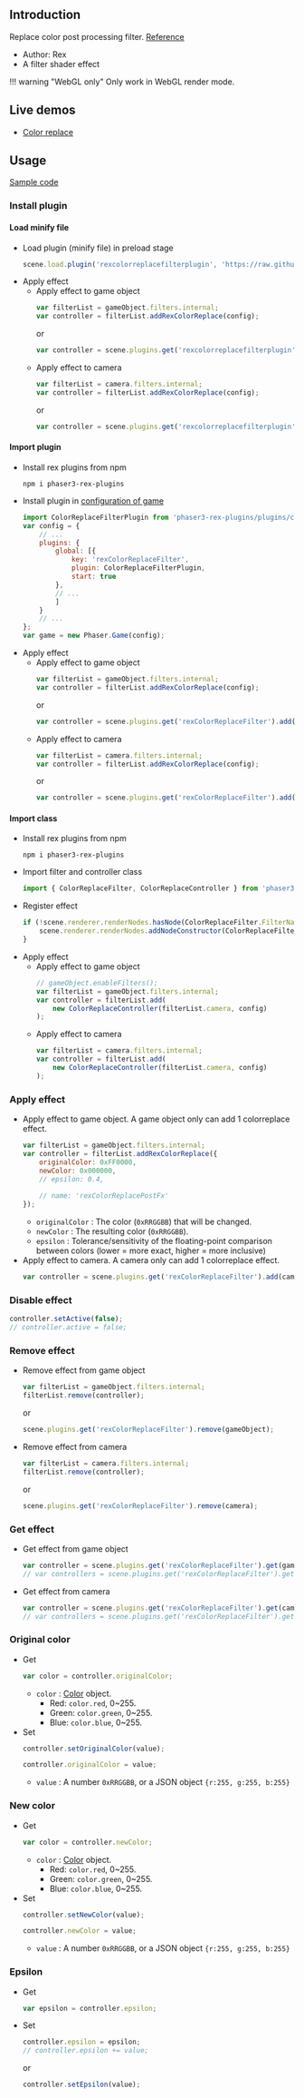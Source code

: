 ## Introduction

Replace color post processing filter. [Reference](https://github.com/pixijs/filters/blob/main/filters/color-replace/src/colorReplace.frag)

- Author: Rex
- A filter shader effect

!!! warning "WebGL only"
    Only work in WebGL render mode.

## Live demos

- [Color replace](https://codepen.io/rexrainbow/pen/mdwRpvW)

## Usage

[Sample code](https://github.com/rexrainbow/phaser3-rex-notes/tree/master/examples/shader-colorreplace)

### Install plugin

#### Load minify file

- Load plugin (minify file) in preload stage
    ```javascript
    scene.load.plugin('rexcolorreplacefilterplugin', 'https://raw.githubusercontent.com/rexrainbow/phaser3-rex-notes/master/dist/rexcolorreplacefilterplugin.min.js', true);
    ```
- Apply effect
    - Apply effect to game object
        ```javascript
        var filterList = gameObject.filters.internal;
        var controller = filterList.addRexColorReplace(config);
        ```
        or
        ```javascript
        var controller = scene.plugins.get('rexcolorreplacefilterplugin').add(gameObject, config);
        ```
    - Apply effect to camera
        ```javascript
        var filterList = camera.filters.internal;
        var controller = filterList.addRexColorReplace(config);
        ```
        or
        ```javascript
        var controller = scene.plugins.get('rexcolorreplacefilterplugin').add(camera, config);
        ```

#### Import plugin

- Install rex plugins from npm
    ```
    npm i phaser3-rex-plugins
    ```
- Install plugin in [configuration of game](game.md#configuration)
    ```javascript
    import ColorReplaceFilterPlugin from 'phaser3-rex-plugins/plugins/colorreplacefilter-plugin.js';
    var config = {
        // ...
        plugins: {
            global: [{
                key: 'rexColorReplaceFilter',
                plugin: ColorReplaceFilterPlugin,
                start: true
            },
            // ...
            ]
        }
        // ...
    };
    var game = new Phaser.Game(config);
    ```
- Apply effect
    - Apply effect to game object
        ```javascript
        var filterList = gameObject.filters.internal;
        var controller = filterList.addRexColorReplace(config);
        ```
        or
        ```javascript
        var controller = scene.plugins.get('rexColorReplaceFilter').add(gameObject, config);
        ```
    - Apply effect to camera
        ```javascript
        var filterList = camera.filters.internal;
        var controller = filterList.addRexColorReplace(config);
        ```
        or
        ```javascript
        var controller = scene.plugins.get('rexColorReplaceFilter').add(camera, config);
        ```

#### Import class

- Install rex plugins from npm
    ```
    npm i phaser3-rex-plugins
    ```
- Import filter and controller class
    ```javascript
    import { ColorReplaceFilter, ColorReplaceController } from 'phaser3-rex-plugins/plugins/colorreplacefilter.js';
    ```
- Register effect
    ```js
    if (!scene.renderer.renderNodes.hasNode(ColorReplaceFilter.FilterName)) {
        scene.renderer.renderNodes.addNodeConstructor(ColorReplaceFilter.FilterName, ColorReplaceFilter);
    }
    ```
- Apply effect
    - Apply effect to game object
        ```javascript
        // gameObject.enableFilters();
        var filterList = gameObject.filters.internal;
        var controller = filterList.add(
            new ColorReplaceController(filterList.camera, config)
        );
        ```
    - Apply effect to camera
        ```javascript
        var filterList = camera.filters.internal;
        var controller = filterList.add(
            new ColorReplaceController(filterList.camera, config)
        );
        ```

### Apply effect

- Apply effect to game object. A game object only can add 1 colorreplace effect.
    ```javascript
    var filterList = gameObject.filters.internal;
    var controller = filterList.addRexColorReplace({
        originalColor: 0xFF0000,
        newColor: 0x000000,
        // epsilon: 0.4,
        
        // name: 'rexColorReplacePostFx'
    });
    ```
    - `originalColor` : The color (`0xRRGGBB`) that will be changed.
    - `newColor` : The resulting color (`0xRRGGBB`).
    - `epsilon` : Tolerance/sensitivity of the floating-point comparison between colors (lower = more exact, higher = more inclusive)    
- Apply effect to camera. A camera only can add 1 colorreplace effect.
    ```javascript
    var controller = scene.plugins.get('rexColorReplaceFilter').add(camera, config);
    ```

### Disable effect

```javascript
controller.setActive(false);
// controller.active = false;
```

### Remove effect

- Remove effect from game object
    ```javascript
    var filterList = gameObject.filters.internal;
    filterList.remove(controller);
    ```
    or
    ```javascript
    scene.plugins.get('rexColorReplaceFilter').remove(gameObject);
    ```
- Remove effect from camera
    ```javascript
    var filterList = camera.filters.internal;
    filterList.remove(controller);
    ```
    or
    ```javascript
    scene.plugins.get('rexColorReplaceFilter').remove(camera);
    ```

### Get effect

- Get effect from game object
    ```javascript
    var controller = scene.plugins.get('rexColorReplaceFilter').get(gameObject)[0];
    // var controllers = scene.plugins.get('rexColorReplaceFilter').get(gameObject);
    ```
- Get effect from camera
    ```javascript
    var controller = scene.plugins.get('rexColorReplaceFilter').get(camera)[0];
    // var controllers = scene.plugins.get('rexColorReplaceFilter').get(camera);
    ```

### Original color

- Get
    ```javascript
    var color = controller.originalColor;
    ```
    - `color` : [Color](color.md) object.
        - Red: `color.red`, 0~255.
        - Green: `color.green`, 0~255.
        - Blue: `color.blue`, 0~255.
- Set
    ```javascript
    controller.setOriginalColor(value);
    ```
    ```javascript
    controller.originalColor = value;
    ```
    - `value` : A number `0xRRGGBB`, or a JSON object `{r:255, g:255, b:255}`

### New color

- Get
    ```javascript
    var color = controller.newColor;
    ```
    - `color` : [Color](color.md) object.
        - Red: `color.red`, 0~255.
        - Green: `color.green`, 0~255.
        - Blue: `color.blue`, 0~255.
- Set
    ```javascript
    controller.setNewColor(value);
    ```
    ```javascript
    controller.newColor = value;
    ```
    - `value` : A number `0xRRGGBB`, or a JSON object `{r:255, g:255, b:255}`

### Epsilon

- Get
    ```javascript
    var epsilon = controller.epsilon;
    ```
- Set
    ```javascript
    controller.epsilon = epsilon;
    // controller.epsilon += value;
    ```
    or
    ```javascript
    controller.setEpsilon(value);
    ```